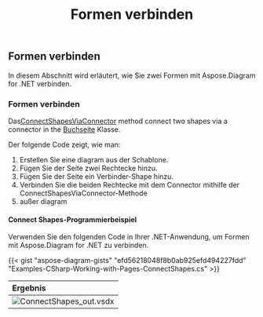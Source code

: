 ﻿---
title: Formen verbinden
type: docs
weight: 90
url: /de/net/connect-shapes/
description: In diesem Abschnitt wird erklärt, wie Sie zwei Shapes mit Aspose.Diagram verbinden.
---
## **Formen verbinden**
In diesem Abschnitt wird erläutert, wie Sie zwei Formen mit Aspose.Diagram for .NET verbinden.
### **Formen verbinden**
 Das[ConnectShapesViaConnector](https://reference.aspose.com/diagram/net/aspose.diagram.page/connectshapesviaconnector/methods/1) method connect two shapes via a connector in the [Buchseite](http://www.aspose.com/api/net/diagram/aspose.diagram/page) Klasse.

Der folgende Code zeigt, wie man:

1. Erstellen Sie eine diagram aus der Schablone.
1. Fügen Sie der Seite zwei Rechtecke hinzu.
1. Fügen Sie der Seite ein Verbinder-Shape hinzu.
1. Verbinden Sie die beiden Rechtecke mit dem Connector mithilfe der ConnectShapesViaConnector-Methode
1. außer diagram
#### **Connect Shapes-Programmierbeispiel**
Verwenden Sie den folgenden Code in Ihrer .NET-Anwendung, um Formen mit Aspose.Diagram for .NET zu verbinden.

{{< gist "aspose-diagram-gists" "efd56218048f8b0ab925efd494227fdd" "Examples-CSharp-Working-with-Pages-ConnectShapes.cs" >}}

|**Ergebnis**|
|:- |
|![ConnectShapes_out.vsdx](ConnectShapes.png)|
